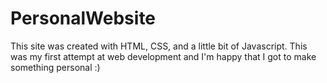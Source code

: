 # PersonalWebsite

This site was created with HTML, CSS, and a little bit of Javascript.
This was my first attempt at web development and I'm happy that I got to make something personal :)
